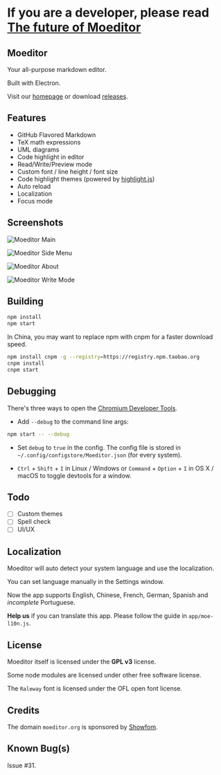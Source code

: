 # If you are a developer, please read [The future of Moeditor](https://github.com/Moeditor/Moeditor/issues/153)

## Moeditor
Your all-purpose markdown editor.

Built with Electron.

Visit our [homepage](https://moeditor.org/) or download [releases](https://github.com/Moeditor/Moeditor/releases).

## Features
* GitHub Flavored Markdown
* TeX math expressions
* UML diagrams
* Code highlight in editor
* Read/Write/Preview mode
* Custom font / line height / font size
* Code highlight themes (powered by [highlight.js](https://highlightjs.org/))
* Auto reload
* Localization
* Focus mode

## Screenshots
![Moeditor Main](screenshots/main.png)

![Moeditor Side Menu](screenshots/side-menu.png)

![Moeditor About](screenshots/about.png)

![Moeditor Write Mode](screenshots/write-mode.png)

## Building
```bash
npm install
npm start
```

In China, you may want to replace npm with cnpm for a faster download speed.

```bash
npm install cnpm -g --registry=https://registry.npm.taobao.org
cnpm install
cnpm start
```

## Debugging
There's three ways to open the [Chromium Developer Tools](https://developer.chrome.com/devtools).

* Add `--debug` to the command line args:
```bash
npm start -- --debug
```

* Set `debug` to `true` in the config. The config file is stored in `~/.config/configstore/Moeditor.json` (for every system).

* `Ctrl` + `Shift` + `I` in Linux / Windows or `Command` + `Option` + `I` in OS X / macOS to toggle devtools for a window.

## Todo
* [ ] Custom themes
* [ ] Spell check
* [ ] UI/UX

## Localization
Moeditor will auto detect your system language and use the localization.

You can set language manually in the Settings window.

Now the app supports English, Chinese, French, German, Spanish and *incomplete* Portuguese.

**Help us** if you can translate this app. Please follow the guide in `app/moe-l10n.js`.

## License
Moeditor itself is licensed under the **GPL v3** license.

Some node modules are licensed under other free software license.

The `Raleway` font is licensed under the OFL open font license.

## Credits
The domain `moeditor.org` is sponsored by [Showfom](https://ttt.tt/).

## Known Bug(s)
Issue #31.
